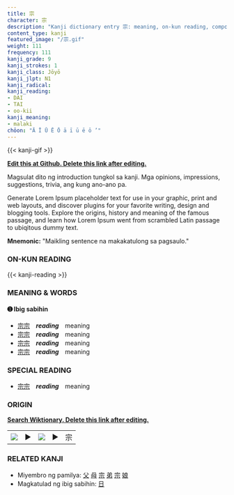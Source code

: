 ```yaml
---
title: 宗
character: 宗
description: "Kanji dictionary entry 宗: meaning, on-kun reading, compounds, origin, related kanji"
content_type: kanji
featured_image: "/宗.gif"
weight: 111
frequency: 111
kanji_grade: 9
kanji_strokes: 1
kanji_class: Jōyō
kanji_jlpt: N1
kanji_radical: 
kanji_reading: 
- DAI
- TAI
- oo-kii
kanji_meaning:
- malaki
chōon: "Ā Ī Ū Ē Ō ā ī ū ē ō ’"
---
```

[//]: # (Don't edit the line below. Kanji animated GIF code is automatically generated.)
{{< kanji-gif >}}

[//]: # (Edit below this line.)

**[Edit this at Github. Delete this link after editing.](https://github.com/tim0g/tim/tree/main/content/kanji/宗/index.md)**

Magsulat dito ng introduction tungkol sa kanji. Mga opinions, impressions, suggestions, trivia, ang kung ano-ano pa.

Generate Lorem Ipsum placeholder text for use in your graphic, print and web layouts, and discover plugins for your favorite writing, design and blogging tools. Explore the origins, history and meaning of the famous passage, and learn how Lorem Ipsum went from scrambled Latin passage to ubiqitous dummy text.
 
**Mnemonic:** "Maikling sentence na makakatulong sa pagsaulo."

### ON-KUN READING

[//]: # (Don't edit the line below. ON-KUN READING code is automatically generated.)
{{< kanji-reading >}}

### MEANING & WORDS

#### ➊ **Ibig sabihin**
  - [宗](../宗)[宗](../宗)　***reading***　meaning
  - [宗](../宗)[宗](../宗)　***reading***　meaning
  - [宗](../宗)[宗](../宗)　***reading***　meaning
  - [宗](../宗)[宗](../宗)　***reading***　meaning

### SPECIAL READING
  - [宗](../宗)[宗](../宗)　***reading***　meaning

### ORIGIN

**[Search Wiktionary. Delete this link after editing.](https://wiktionary.org/wiki/宗)**
<table class="kanji-table"><tr><td>
<img src="60px-宗-bronze.svg.png">
</td><td>▶</td><td>
<img src="60px-宗-oracle.svg.png">
</td><td>▶</td>
<td class="kanji-origin">宗</td>
</tr></table>

### RELATED KANJI
- Miyembro ng pamilya: [父](../父) [母](../母) [宗](../宗) [弟](../弟) [宗](../宗) [娘](../娘)
- Magkatulad ng ibig sabihin: [日](../日)
